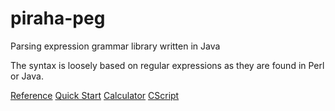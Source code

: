 # piraha-peg
Parsing expression grammar library written in Java

The syntax is loosely based on regular expressions as they are found in Perl or Java.

[Reference](https://www.cct.lsu.edu/~sbrandt/piraha-peg/doc/ref.html)
[Quick Start](https://www.cct.lsu.edu/~sbrandt/piraha-peg/doc/QuickStart.html)
[Calculator](https://www.cct.lsu.edu/~sbrandt/piraha-peg/doc/Calculator.html)
[CScript](https://www.cct.lsu.edu/~sbrandt/piraha-peg/doc/CScript.html)
